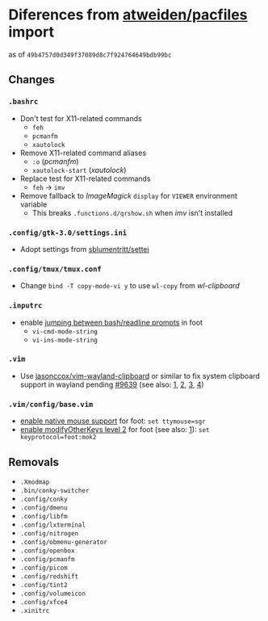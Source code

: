 # Diferences from [atweiden/pacfiles][atweiden/pacfiles] import

as of `49b4757d0d349f37089d8c7f924764649bdb99bc`

## Changes

### `.bashrc`

- Don't test for X11-related commands
  - `feh`
  - `pcmanfm`
  - `xautolock`
- Remove X11-related command aliases
  - `:o` (*pcmanfm*)
  - `xautolock-start` (*xautolock*)
- Replace test for X11-related commands
  - `feh` → `imv`
- Remove fallback to *ImageMagick* `display` for `VIEWER` environment
  variable
  - This breaks `.functions.d/qrshow.sh` when *imv* isn't installed

### `.config/gtk-3.0/settings.ini`

- Adopt settings from [sblumentritt/settei][sblumentritt/settei]

### `.config/tmux/tmux.conf`

- Change `bind -T copy-mode-vi y` to use `wl-copy` from *wl-clipboard*

### `.inputrc`

- enable [jumping between bash/readline prompts][foot prompt jumping]
  in foot
  - `vi-cmd-mode-string`
  - `vi-ins-mode-string`

### `.vim`

- Use [jasonccox/vim-wayland-clipboard][jasonccox/vim-wayland-clipboard]
  or similar to fix system clipboard support in wayland pending
  [#9639][#9639] (see also: [1][vim wayland clipboard i], [2][vim
  wayland clipboard ii], [3][vim wayland clipboard iii], [4][vim wayland
  clipboard iv])

### `.vim/config/base.vim`

- [enable native mouse support][enable native mouse support] for foot:
  `set ttymouse=sgr`
- [enable modifyOtherKeys level 2][enable modifyOtherKeys level 2]
  for foot (see also: [1][foot wiki ctrl+key breaks input in vim]):
  `set keyprotocol=foot:mok2`

## Removals

- `.Xmodmap`
- `.bin/conky-switcher`
- `.config/conky`
- `.config/dmenu`
- `.config/libfm`
- `.config/lxterminal`
- `.config/nitrogen`
- `.config/obmenu-generator`
- `.config/openbox`
- `.config/pcmanfm`
- `.config/picom`
- `.config/redshift`
- `.config/tint2`
- `.config/volumeicon`
- `.config/xfce4`
- `.xinitrc`


[atweiden/pacfiles]: https://github.com/atweiden/pacfiles
[sblumentritt/settei]: https://github.com/sblumentritt/settei
[foot prompt jumping]: https://codeberg.org/dnkl/foot/wiki#gnu-readline
[jasonccox/vim-wayland-clipboard]: https://github.com/jasonccox/vim-wayland-clipboard
[#9639]: https://github.com/vim/vim/pull/9639
[vim wayland clipboard i]: https://stackoverflow.com/questions/61379318/how-to-copy-from-vim-to-system-clipboard-using-wayland-and-without-compiled-vim/68598033#68598033
[vim wayland clipboard ii]: https://github.com/habamax/.vim/blob/master/plugin/wl_clipboard.vim
[vim wayland clipboard iii]: https://vi.stackexchange.com/questions/24792/how-to-automatically-perform-a-command-after-yanking-text-vim-wayland-clipboard/24798#24798
[vim wayland clipboard iv]: https://vi.stackexchange.com/questions/33138/how-to-copy-contents-of-wl-clipboard-into-a-vim-register
[enable native mouse support]: https://codeberg.org/dnkl/foot/wiki#vim
[enable modifyOtherKeys level 2]: https://github.com/vim/vim/issues/9014#issuecomment-1407471293
[foot wiki ctrl+key breaks input in vim]: https://codeberg.org/dnkl/foot/wiki#ctrl-key-breaks-input-in-vim
